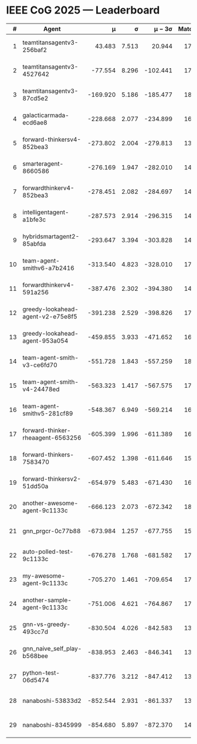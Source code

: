 # IEEE CoG 2025 — Leaderboard

| # | Agent | μ | σ | μ − 3σ | Matches | Updated |
|---:|---|---:|---:|---:|---:|---|
| 1 | teamtitansagentv3-256baf2 | 43.483 | 7.513 | 20.944 | 17396 | 2025-08-24 01:22 |
| 2 | teamtitansagentv3-4527642 | -77.554 | 8.296 | -102.441 | 17050 | 2025-08-24 01:22 |
| 3 | teamtitansagentv3-87cd5e2 | -169.920 | 5.186 | -185.477 | 18206 | 2025-08-24 01:22 |
| 4 | galacticarmada-ecd6ae8 | -228.668 | 2.077 | -234.899 | 16040 | 2025-08-24 01:22 |
| 5 | forward-thinkersv4-852bea3 | -273.802 | 2.004 | -279.813 | 13949 | 2025-08-24 01:22 |
| 6 | smarteragent-8660586 | -276.169 | 1.947 | -282.010 | 14558 | 2025-08-24 01:22 |
| 7 | forwardthinkerv4-852bea3 | -278.451 | 2.082 | -284.697 | 14091 | 2025-08-24 01:22 |
| 8 | intelligentagent-a1bfe3c | -287.573 | 2.914 | -296.315 | 14636 | 2025-08-24 01:22 |
| 9 | hybridsmartagent2-85abfda | -293.647 | 3.394 | -303.828 | 14606 | 2025-08-24 01:22 |
| 10 | team-agent-smithv6-a7b2416 | -313.540 | 4.823 | -328.010 | 17200 | 2025-08-24 01:22 |
| 11 | forwardthinkerv4-591a256 | -387.476 | 2.302 | -394.380 | 14320 | 2025-08-24 01:22 |
| 12 | greedy-lookahead-agent-v2-e75e8f5 | -391.238 | 2.529 | -398.826 | 17408 | 2025-08-24 01:22 |
| 13 | greedy-lookahead-agent-953a054 | -459.855 | 3.933 | -471.652 | 16108 | 2025-08-24 01:22 |
| 14 | team-agent-smith-v3-ce6fd70 | -551.728 | 1.843 | -557.259 | 18262 | 2025-08-24 01:22 |
| 15 | team-agent-smith-v4-24478ed | -563.323 | 1.417 | -567.575 | 17662 | 2025-08-24 01:22 |
| 16 | team-agent-smithv5-281cf89 | -548.367 | 6.949 | -569.214 | 16900 | 2025-08-24 01:22 |
| 17 | forward-thinker-rheaagent-6563256 | -605.399 | 1.996 | -611.389 | 16368 | 2025-08-24 01:22 |
| 18 | forward-thinkers-7583470 | -607.452 | 1.398 | -611.646 | 15840 | 2025-08-24 01:22 |
| 19 | forward-thinkersv2-51dd50a | -654.979 | 5.483 | -671.430 | 16548 | 2025-08-24 01:22 |
| 20 | another-awesome-agent-9c1133c | -666.123 | 2.073 | -672.342 | 18140 | 2025-08-24 01:22 |
| 21 | gnn_prgcr-0c77b88 | -673.984 | 1.257 | -677.755 | 15420 | 2025-08-24 01:22 |
| 22 | auto-polled-test-9c1133c | -676.278 | 1.768 | -681.582 | 17840 | 2025-08-24 01:22 |
| 23 | my-awesome-agent-9c1133c | -705.270 | 1.461 | -709.654 | 17220 | 2025-08-24 01:22 |
| 24 | another-sample-agent-9c1133c | -751.006 | 4.621 | -764.867 | 17380 | 2025-08-24 01:22 |
| 25 | gnn-vs-greedy-493cc7d | -830.504 | 4.026 | -842.583 | 13860 | 2025-08-24 01:22 |
| 26 | gnn_naive_self_play-b568bee | -838.953 | 2.463 | -846.341 | 13620 | 2025-08-24 01:22 |
| 27 | python-test-06d5474 | -837.776 | 3.212 | -847.412 | 13870 | 2025-08-24 01:22 |
| 28 | nanaboshi-53833d2 | -852.544 | 2.931 | -861.337 | 13300 | 2025-08-24 01:22 |
| 29 | nanaboshi-8345999 | -854.680 | 5.897 | -872.370 | 14310 | 2025-08-24 01:22 |
